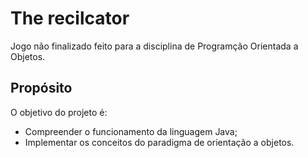 # The recilcator
Jogo não finalizado feito para a disciplina de Programção Orientada a Objetos.

## Propósito
O objetivo do projeto é:
- Compreender o funcionamento da linguagem Java;
- Implementar os conceitos do paradigma de orientação a objetos.
